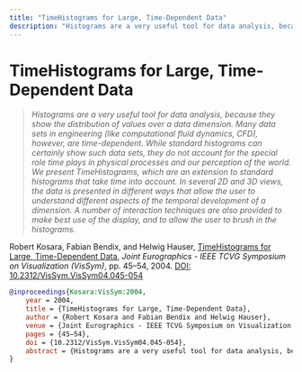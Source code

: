 ```yaml
---
title: "TimeHistograms for Large, Time-Dependent Data"
description: "Histograms are a very useful tool for data analysis, because they show the distribution of values over a data dimension. Many data sets in engineering (like computational fluid dynamics, CFD), however, are time-dependent. While standard histograms can certainly show such data sets, they do not account for the special role time plays in physical processes and our perception of the world. We present TimeHistograms, which are an extension to standard histograms that take time into account. In several 2D and 3D views, the data is presented in different ways that allow the user to understand different aspects of the temporal development of a dimension. A number of interaction techniques are also provided to make best use of the display, and to allow the user to brush in the histograms."
---
```


# TimeHistograms for Large, Time-Dependent Data

> _Histograms are a very useful tool for data analysis, because they show the distribution of values over a data dimension. Many data sets in engineering (like computational fluid dynamics, CFD), however, are time-dependent. While standard histograms can certainly show such data sets, they do not account for the special role time plays in physical processes and our perception of the world. We present TimeHistograms, which are an extension to standard histograms that take time into account. In several 2D and 3D views, the data is presented in different ways that allow the user to understand different aspects of the temporal development of a dimension. A number of interaction techniques are also provided to make best use of the display, and to allow the user to brush in the histograms._

Robert Kosara, Fabian Bendix, and Helwig Hauser, <a href="https://media.eagereyes.org/papers/2004/Kosara-VisSym-2004.pdf" target="_blank">TimeHistograms for Large, Time-Dependent Data</a>, _Joint Eurographics - IEEE TCVG Symposium on Visualization (VisSym)_, pp. 45–54, 2004. <a href="https://dx.doi.org/10.2312/VisSym.VisSym04.045-054" target="_new">DOI: 10.2312/VisSym.VisSym04.045-054</a>


```bibtex
@inproceedings{Kosara:VisSym:2004,
	year = 2004,
	title = {TimeHistograms for Large, Time-Dependent Data},
	author = {Robert Kosara and Fabian Bendix and Helwig Hauser},
	venue = {Joint Eurographics - IEEE TCVG Symposium on Visualization (VisSym)},
	pages = {45–54},
	doi = {10.2312/VisSym.VisSym04.045-054},
	abstract = {Histograms are a very useful tool for data analysis, because they show the distribution of values over a data dimension. Many data sets in engineering (like computational fluid dynamics, CFD), however, are time-dependent. While standard histograms can certainly show such data sets, they do not account for the special role time plays in physical processes and our perception of the world. We present TimeHistograms, which are an extension to standard histograms that take time into account. In several 2D and 3D views, the data is presented in different ways that allow the user to understand different aspects of the temporal development of a dimension. A number of interaction techniques are also provided to make best use of the display, and to allow the user to brush in the histograms.},
}
```

